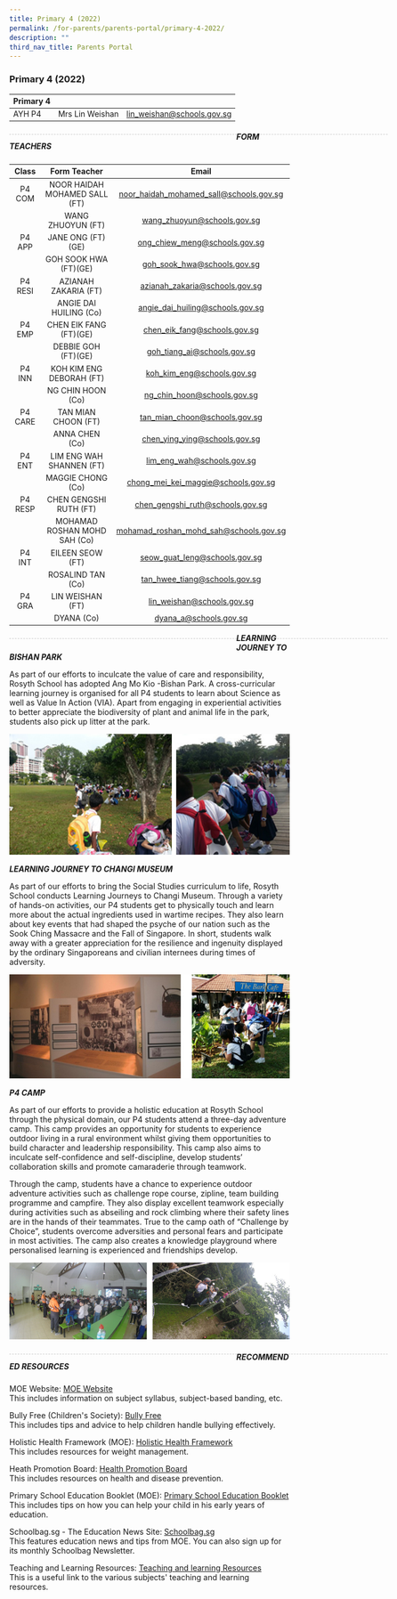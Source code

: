 ```yaml
---
title: Primary 4 (2022)
permalink: /for-parents/parents-portal/primary-4-2022/
description: ""
third_nav_title: Parents Portal
---
```

### Primary 4 (2022)

| Primary 4 |  | |
| -------- | -------- | -------- |
| AYH P4 | Mrs Lin Weishan | lin_weishan@schools.gov.sg |

<div style="line-height: 19.6px; width: 408px; float: left;"><div style="margin-top: 8px; margin-bottom: 8px; line-height: 19.6px; width: 680px; border-bottom: 1px dashed rgb(204, 204, 204); height: 1px; clear: both;"></div></div>

##### FORM TEACHERS

| Class | Form Teacher | Email |
|:---:|:---:|:---:|
| P4 COM  | NOOR HAIDAH MOHAMED SALL (FT) | noor_haidah_mohamed_sall@schools.gov.sg |
|   | WANG ZHUOYUN (FT) | wang_zhuoyun@schools.gov.sg |
| P4 APP | JANE ONG (FT)(GE) | ong_chiew_meng@schools.gov.sg |
|   | GOH SOOK HWA (FT)(GE) | goh_sook_hwa@schools.gov.sg |
| P4 RESI | AZIANAH ZAKARIA (FT) | azianah_zakaria@schools.gov.sg |
|   | ANGIE DAI HUILING (Co) | angie_dai_huiling@schools.gov.sg |
| P4 EMP | CHEN EIK FANG (FT)(GE) | chen_eik_fang@schools.gov.sg |
|   | DEBBIE GOH (FT)(GE) | goh_tiang_ai@schools.gov.sg |
| P4 INN | KOH KIM ENG DEBORAH (FT) | koh_kim_eng@schools.gov.sg |
|   | NG CHIN HOON (Co)  | ng_chin_hoon@schools.gov.sg  |
| P4 CARE | TAN MIAN CHOON (FT) | tan_mian_choon@schools.gov.sg |
|   | ANNA CHEN (Co)  | chen_ying_ying@schools.gov.sg |
| P4 ENT | LIM ENG WAH SHANNEN (FT) | lim_eng_wah@schools.gov.sg |
|   | MAGGIE CHONG (Co) | chong_mei_kei_maggie@schools.gov.sg |
| P4 RESP |  CHEN GENGSHI RUTH (FT) | chen_gengshi_ruth@schools.gov.sg |
|   |  MOHAMAD ROSHAN MOHD SAH (Co)	 | mohamad_roshan_mohd_sah@schools.gov.sg |
| P4 INT | EILEEN SEOW (FT) | seow_guat_leng@schools.gov.sg |
|   | ROSALIND TAN (Co) | tan_hwee_tiang@schools.gov.sg |
| P4 GRA   |  LIN WEISHAN (FT) | lin_weishan@schools.gov.sg |
|   |  DYANA (Co)  | dyana_a@schools.gov.sg |

<div style="line-height: 19.6px; width: 408px; float: left;"><div style="margin-top: 8px; margin-bottom: 8px; line-height: 19.6px; width: 680px; border-bottom: 1px dashed rgb(204, 204, 204); height: 1px; clear: both;"></div></div>

***LEARNING JOURNEY TO BISHAN PARK***

As part of our efforts to inculcate the value of care and responsibility, Rosyth School has adopted Ang Mo Kio -Bishan Park. A cross-curricular learning journey is organised for all P4 students to learn about Science as well as Value In Action (VIA). Apart from engaging in experiential activities to better appreciate the biodiversity of plant and animal life in the park, students also pick up litter at the park.

![](/images/Bishan%20Park%20Compiled.jpg)

***LEARNING JOURNEY TO CHANGI MUSEUM***

As part of our efforts to bring the Social Studies curriculum to life, Rosyth School conducts Learning Journeys to Changi Museum. Through a variety of hands-on activities, our P4 students get to physically touch and learn more about the actual ingredients used in wartime recipes. They also learn about key events that had shaped the psyche of our nation such as the Sook Ching Massacre and the Fall of Singapore. In short, students walk away with a greater appreciation for the resilience and ingenuity displayed by the ordinary Singaporeans and civilian internees during times of adversity. 

![](/images/Changi%20MuseumCompiled.jpg)

***P4 CAMP***

As part of our efforts to provide a holistic education at Rosyth School through the physical domain, our P4 students attend a three-day adventure camp. This camp provides an opportunity for students to experience outdoor living in a rural environment whilst giving them opportunities to build character and leadership responsibility. This camp also aims to inculcate self-confidence and self-discipline, develop students’ collaboration skills and promote camaraderie through teamwork.   

Through the camp, students have a chance to experience outdoor adventure activities such as challenge rope course, zipline, team building programme and campfire. They also display excellent teamwork especially during activities such as abseiling and rock climbing where their safety lines are in the hands of their teammates. True to the camp oath of “Challenge by Choice”, students overcome adversities and personal fears and participate in most activities. The camp also creates a knowledge playground where personalised learning is experienced and friendships develop. 

![](/images/P4%20Camp%20Compiled.jpg)

<div style="line-height: 19.6px; width: 408px; float: left;"><div style="margin-top: 8px; margin-bottom: 8px; line-height: 19.6px; width: 680px; border-bottom: 1px dashed rgb(204, 204, 204); height: 1px; clear: both;"></div></div>

##### RECOMMENDED RESOURCES

MOE Website: [MOE Website](https://www.moe.gov.sg/) <br> 
This includes information on subject syllabus, subject-based banding, etc.

Bully Free (Children's Society): [Bully Free](https://bullyfree.sg/) <br>
This includes tips and advice to help children handle bullying effectively. 

Holistic Health Framework (MOE): [Holistic Health Framework](https://www.moe.gov.sg/page%20not%20found?item=%2feducation%2fprogrammes%2fholistic-health-framework&user=extranet%5cAnonymous&site=moe-website) <br> 
This includes resources for weight management.

Heath Promotion Board: [Health Promotion Board](http://www.hpb.gov.sg/HOPPortal/) <br> 
This includes resources on health and disease prevention.

Primary School Education Booklet (MOE): [Primary School Education Booklet](https://www.moe.gov.sg/docs/default-source/document/education/primary/files/primary-school-education-booklet.pdf) <br>
This includes tips on how you can help your child in his early years of education.

Schoolbag.sg - The Education News Site: [Schoolbag.sg](https://www.schoolbag.edu.sg/) <br>
This features education news and tips from MOE. You can also sign up for its monthly Schoolbag Newsletter. 

Teaching and Learning Resources: [Teaching and learning Resources](https://www.moe.gov.sg/page%20not%20found?item=%2feducation%2fsyllabuses%2fresources&user=extranet%5cAnonymous&site=moe-website) <br>
This is a useful link to the various subjects' teaching and learning resources.